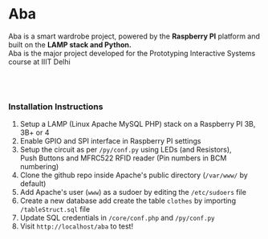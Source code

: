 <H1>Aba</H1>
Aba is a smart wardrobe project, powered by the <b>Raspberry PI</b> platform and built on the <b>LAMP stack and Python.</b>
<br>
Aba is the major project developed for the Prototyping Interactive Systems course at IIIT Delhi

<br><br>
<h3>Installation Instructions</h3>
<ol>
	<li>Setup a LAMP (Linux Apache MySQL PHP) stack on a Raspberry PI 3B, 3B+ or 4</li>
	<li>Enable GPIO and SPI interface in Raspberry PI settings</li>
	<li>Setup the circuit as per <code>/py/conf.py</code> using LEDs (and Resistors), Push Buttons and MFRC522 RFID reader (Pin numbers in BCM numbering)</li>
	<li>Clone the github repo inside Apache's public directory (<code>/var/www/</code> by default)</li>
	<li>Add Apache's user (<code>www</code>) as a sudoer by editing the <code>/etc/sudoers</code> file</li>
	<li>Create a new database add create the table <code>clothes</code> by importing <code>/tableStruct.sql</code> file</li>
	<li>Update SQL credentials in <code>/core/conf.php</code> and <code>/py/conf.py</code> </li>
	<li>Visit <code>http://localhost/aba</code> to test!</li>
</ol>